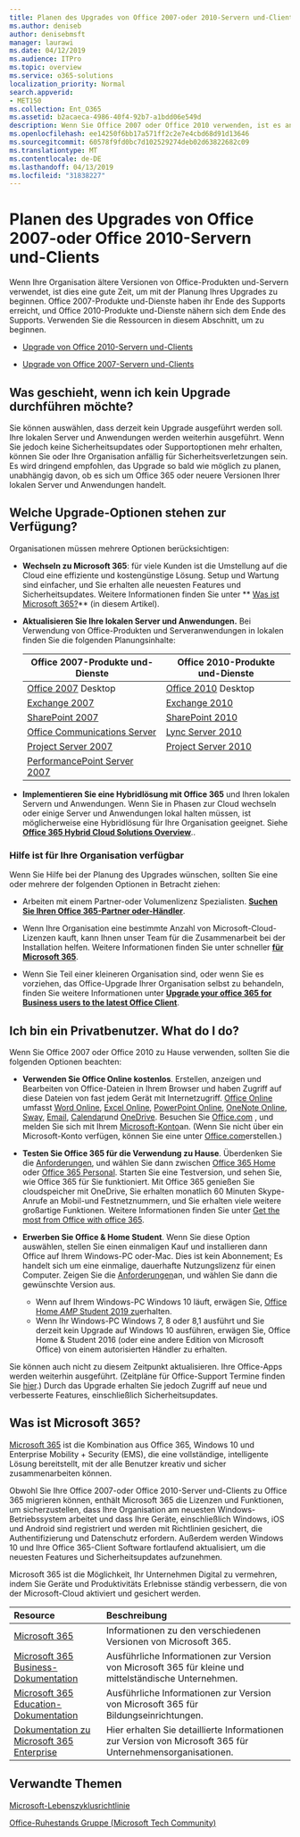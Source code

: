 ```yaml
---
title: Planen des Upgrades von Office 2007-oder 2010-Servern und-Clients
ms.author: deniseb
author: denisebmsft
manager: laurawi
ms.date: 04/12/2019
ms.audience: ITPro
ms.topic: overview
ms.service: o365-solutions
localization_priority: Normal
search.appverid:
- MET150
ms.collection: Ent_O365
ms.assetid: b2acaeca-4986-40f4-92b7-a1bdd06e549d
description: Wenn Sie Office 2007 oder Office 2010 verwenden, ist es an der Zeit, das Upgrade zu planen. Bleiben Sie nicht mit veralteten apps hängen. Verwenden Sie diese Ressourcen, um mit Ihrem Plan zu beginnen.
ms.openlocfilehash: ee14250f6bb17a571ff2c2e7e4cbd68d91d13646
ms.sourcegitcommit: 60578f9fd0bc7d102529274deb02d63822682c09
ms.translationtype: MT
ms.contentlocale: de-DE
ms.lasthandoff: 04/13/2019
ms.locfileid: "31838227"
---
```

# <a name="plan-your-upgrade-from-office-2007-or-office-2010-servers-and-clients"></a>Planen des Upgrades von Office 2007-oder Office 2010-Servern und-Clients

Wenn Ihre Organisation ältere Versionen von Office-Produkten und-Servern verwendet, ist dies eine gute Zeit, um mit der Planung Ihres Upgrades zu beginnen. Office 2007-Produkte und-Dienste haben ihr Ende des Supports erreicht, und Office 2010-Produkte und-Dienste nähern sich dem Ende des Supports. Verwenden Sie die Ressourcen in diesem Abschnitt, um zu beginnen.

- [Upgrade von Office 2010-Servern und-Clients](upgrade-from-office-2010-servers-and-products.md)

- [Upgrade von Office 2007-Servern und-Clients](upgrade-from-office-2007-servers-and-products.md)

## <a name="what-happens-if-i-dont-upgrade"></a>Was geschieht, wenn ich kein Upgrade durchführen möchte?

Sie können auswählen, dass derzeit kein Upgrade ausgeführt werden soll. Ihre lokalen Server und Anwendungen werden weiterhin ausgeführt. Wenn Sie jedoch keine Sicherheitsupdates oder Supportoptionen mehr erhalten, können Sie oder Ihre Organisation anfällig für Sicherheitsverletzungen sein. Es wird dringend empfohlen, das Upgrade so bald wie möglich zu planen, unabhängig davon, ob es sich um Office 365 oder neuere Versionen Ihrer lokalen Server und Anwendungen handelt.

## <a name="what-upgrade-options-are-available"></a>Welche Upgrade-Optionen stehen zur Verfügung?      

Organisationen müssen mehrere Optionen berücksichtigen:

- **Wechseln zu Microsoft 365**: für viele Kunden ist die Umstellung auf die Cloud eine effiziente und kostengünstige Lösung. Setup und Wartung sind einfacher, und Sie erhalten alle neuesten Features und Sicherheitsupdates. Weitere Informationen finden Sie unter ** [Was ist Microsoft 365?](#what-is-microsoft-365)** (in diesem Artikel).
    
- **Aktualisieren Sie Ihre lokalen Server und Anwendungen.** Bei Verwendung von Office-Produkten und Serveranwendungen in lokalen finden Sie die folgenden Planungsinhalte:<br/> 

    
    |Office 2007-Produkte und-Dienste  |Office 2010-Produkte und-Dienste  |
    |---------|---------|
    |[Office 2007](https://docs.microsoft.com/DeployOffice/office-2007-end-support-roadmap) Desktop | [Office 2010](https://docs.microsoft.com/DeployOffice/office-2010-end-support-roadmap) Desktop |
    |[Exchange 2007](exchange-2007-end-of-support.md) |[Exchange 2010](exchange-2010-end-of-support.md) |
    |[SharePoint 2007](sharepoint-2007-end-of-support.md) |[SharePoint 2010](upgrade-from-sharepoint-2010.md) |
    |[Office Communications Server](https://docs.microsoft.com/skypeforbusiness/plan-your-deployment/upgrade) |[Lync Server 2010](https://docs.microsoft.com/skypeforbusiness/plan-your-deployment/upgrade) |
    |[Project Server 2007](project-server-2007-end-of-support.md) |[Project Server 2010](project-server-2010-end-of-support.md) |
    |[PerformancePoint Server 2007](pps-2007-end-of-support.md) | |
 
- **Implementieren Sie eine Hybridlösung mit Office 365** und Ihren lokalen Servern und Anwendungen. Wenn Sie in Phasen zur Cloud wechseln oder einige Server und Anwendungen lokal halten müssen, ist möglicherweise eine Hybridlösung für Ihre Organisation geeignet. Siehe **[Office 365 Hybrid Cloud Solutions Overview](hybrid-cloud-overview.md)**.. 
    
### <a name="help-is-available-for-your-organization"></a>Hilfe ist für Ihre Organisation verfügbar

Wenn Sie Hilfe bei der Planung des Upgrades wünschen, sollten Sie eine oder mehrere der folgenden Optionen in Betracht ziehen:

- Arbeiten mit einem Partner-oder Volumenlizenz Spezialisten. **[Suchen Sie Ihren Office 365-Partner oder-Händler](https://support.office.com/article/b6c18a9b-2aed-4c84-9d75-af709160258c.aspx)**. 

- Wenn Ihre Organisation eine bestimmte Anzahl von Microsoft-Cloud-Lizenzen kauft, kann Ihnen unser Team für die Zusammenarbeit bei der Installation helfen. Weitere Informationen finden Sie unter schneller **[für Microsoft 365](https://www.microsoft.com/fasttrack/microsoft-365)**.

- Wenn Sie Teil einer kleineren Organisation sind, oder wenn Sie es vorziehen, das Office-Upgrade Ihrer Organisation selbst zu behandeln, finden Sie weitere Informationen unter **[Upgrade your office 365 for Business users to the latest Office Client](https://docs.microsoft.com/office365/admin/setup/upgrade-users-to-latest-office-client)**. 
  
## <a name="im-a-home-user-what-do-i-do"></a>Ich bin ein Privatbenutzer. What do I do?

Wenn Sie Office 2007 oder Office 2010 zu Hause verwenden, sollten Sie die folgenden Optionen beachten:

- **Verwenden Sie Office Online kostenlos**. Erstellen, anzeigen und Bearbeiten von Office-Dateien in Ihrem Browser und haben Zugriff auf diese Dateien von fast jedem Gerät mit Internetzugriff. [Office Online](https://products.office.com/office-online/documents-spreadsheets-presentations-office-online) umfasst [Word Online](http://go.microsoft.com/fwlink/p/?linkid=746664), [Excel Online](http://go.microsoft.com/fwlink/p/?linkid=746665), [PowerPoint Online](http://go.microsoft.com/fwlink/p/?linkid=746666), [OneNote Online](http://go.microsoft.com/fwlink/p/?linkid=746674), [Sway](http://go.microsoft.com/fwlink/p/?linkid=746675), [Email](http://go.microsoft.com/fwlink/p/?linkid=746676), [Calendar](http://go.microsoft.com/fwlink/p/?linkid=746678)und [OneDrive](http://go.microsoft.com/fwlink/p/?linkid=746679). Besuchen Sie [Office.com](https://office.com) , und melden Sie sich mit Ihrem [Microsoft-Konto](https://account.microsoft.com/account)an. (Wenn Sie nicht über ein Microsoft-Konto verfügen, können Sie eine unter [Office.com](https://office.com)erstellen.)

- **Testen Sie Office 365 für die Verwendung zu Hause**. Überdenken Sie die [Anforderungen](https://www.microsoft.com/p/office-365-home/cfq7ttc0k5dm?rtc=1&activetab=pivot:techspecstab), und wählen Sie dann zwischen [Office 365 Home](https://www.microsoft.com/p/office-365-home/cfq7ttc0k5dm) oder [Office 365 Personal](https://www.microsoft.com/p/office-365-personal/cfq7ttc0k5bf). Starten Sie eine Testversion, und sehen Sie, wie Office 365 für Sie funktioniert. Mit Office 365 genießen Sie cloudspeicher mit OneDrive, Sie erhalten monatlich 60 Minuten Skype-Anrufe an Mobil-und Festnetznummern, und Sie erhalten viele weitere großartige Funktionen. Weitere Informationen finden Sie unter [Get the most from Office with office 365](https://products.office.com/compare-all-microsoft-office-products?&activetab=tab%3aprimaryr1).
    
- **Erwerben Sie Office &amp; Home Student**. Wenn Sie diese Option auswählen, stellen Sie einen einmaligen Kauf und installieren dann Office auf Ihrem Windows-PC oder-Mac. Dies ist kein Abonnement; Es handelt sich um eine einmalige, dauerhafte Nutzungslizenz für einen Computer. Zeigen Sie die [Anforderungen](http://office.com/systemrequirements)an, und wählen Sie dann die gewünschte Version aus.
    - Wenn auf Ihrem Windows-PC Windows 10 läuft, erwägen Sie, [Office Home _AMP_ Student 2019 zu](https://www.microsoft.com/p/office-home-student-2019/cfq7ttc0k7c8)erhalten.
    - Wenn Ihr Windows-PC Windows 7, 8 oder 8,1 ausführt und Sie derzeit kein Upgrade auf Windows 10 ausführen, erwägen Sie, Office Home & Student 2016 (oder eine andere Edition von Microsoft Office) von einem autorisierten Händler zu erhalten.

Sie können auch nicht zu diesem Zeitpunkt aktualisieren. Ihre Office-Apps werden weiterhin ausgeführt. (Zeitpläne für Office-Support Termine finden Sie [hier](https://go.microsoft.com/fwlink/p/?linkid=2085724).) Durch das Upgrade erhalten Sie jedoch Zugriff auf neue und verbesserte Features, einschließlich Sicherheitsupdates. 
   
## <a name="what-is-microsoft-365"></a>Was ist Microsoft 365?

[Microsoft 365](https://www.microsoft.com/microsoft-365) ist die Kombination aus Office 365, Windows 10 und Enterprise Mobility + Security (EMS), die eine vollständige, intelligente Lösung bereitstellt, mit der alle Benutzer kreativ und sicher zusammenarbeiten können. 
  
Obwohl Sie Ihre Office 2007-oder Office 2010-Server und-Clients zu Office 365 migrieren können, enthält Microsoft 365 die Lizenzen und Funktionen, um sicherzustellen, dass Ihre Organisation am neuesten Windows-Betriebssystem arbeitet und dass Ihre Geräte, einschließlich Windows, iOS und Android sind registriert und werden mit Richtlinien gesichert, die Authentifizierung und Datenschutz erfordern. Außerdem werden Windows 10 und Ihre Office 365-Client Software fortlaufend aktualisiert, um die neuesten Features und Sicherheitsupdates aufzunehmen.
  
Microsoft 365 ist die Möglichkeit, Ihr Unternehmen Digital zu vermehren, indem Sie Geräte und Produktivitäts Erlebnisse ständig verbessern, die von der Microsoft-Cloud aktiviert und gesichert werden.
  
|**Resource**|**Beschreibung**|
|:-----|:-----|
|[Microsoft 365](https://www.microsoft.com/microsoft-365) <br/> |Informationen zu den verschiedenen Versionen von Microsoft 365.  <br/> |
|[Microsoft 365 Business-Dokumentation](https://docs.microsoft.com/microsoft-365/business/) <br/> |Ausführliche Informationen zur Version von Microsoft 365 für kleine und mittelständische Unternehmen.  <br/> |
|[Microsoft 365 Education-Dokumentation](https://docs.microsoft.com/microsoft-365/education/) <br/> |Ausführliche Informationen zur Version von Microsoft 365 für Bildungseinrichtungen.  <br/> |
|[Dokumentation zu Microsoft 365 Enterprise](https://docs.microsoft.com/microsoft-365/enterprise/) <br/> |Hier erhalten Sie detaillierte Informationen zur Version von Microsoft 365 für Unternehmensorganisationen.  <br/> |

   
## <a name="related-topics"></a>Verwandte Themen
  
[Microsoft-Lebenszyklusrichtlinie](https://go.microsoft.com/fwlink/?linkid=865200)

[Office-Ruhestands Gruppe (Microsoft Tech Community)](https://go.microsoft.com/fwlink/?linkid=842065)




